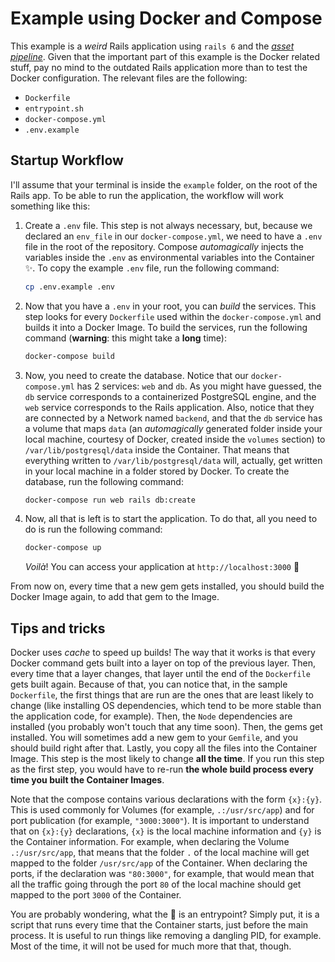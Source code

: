 # Example using Docker and Compose

This example is a _weird_ Rails application using `rails 6` and the [_asset pipeline_](https://guides.rubyonrails.org/asset_pipeline.html). Given that the important part of this example is the Docker related stuff, pay no mind to the outdated Rails application more than to test the Docker configuration. The relevant files are the following:

- `Dockerfile`
- `entrypoint.sh`
- `docker-compose.yml`
- `.env.example`

## Startup Workflow

I'll assume that your terminal is inside the `example` folder, on the root of the Rails app. To be able to run the application, the workflow will work something like this:

1. Create a `.env` file. This step is not always necessary, but, because we declared an `env_file` in our `docker-compose.yml`, we need to have a `.env` file in the root of the repository. Compose _automagically_ injects the variables inside the `.env` as environmental variables into the Container ✨. To copy the example `.env` file, run the following command:

    ```bash
    cp .env.example .env
    ```

2. Now that you have a `.env` in your root, you can _build_ the services. This step looks for every `Dockerfile` used within the `docker-compose.yml` and builds it into a Docker Image. To build the services, run the following command (**warning**: this might take a **long** time):

    ```bash
    docker-compose build
    ```

3. Now, you need to create the database. Notice that our `docker-compose.yml` has 2 services: `web` and `db`. As you might have guessed, the `db` service corresponds to a containerized PostgreSQL engine, and the `web` service corresponds to the Rails application. Also, notice that they are connected by a Network named `backend`, and that the `db` service has a volume that maps `data` (an _automagically_ generated folder inside your local machine, courtesy of Docker, created inside the `volumes` section) to `/var/lib/postgresql/data` inside the Container. That means that everything written to `/var/lib/postgresql/data` will, actually, get written in your local machine in a folder stored by Docker. To create the database, run the following command:

    ```bash
    docker-compose run web rails db:create
    ```

4. Now, all that is left is to start the application. To do that, all you need to do is run the following command:

    ```bash
    docker-compose up
    ```

    _Voilà_! You can access your application at `http://localhost:3000` 🐳

From now on, every time that a new gem gets installed, you should build the Docker Image again, to add that gem to the Image.

## Tips and tricks

Docker uses _cache_ to speed up builds! The way that it works is that every Docker command gets built into a layer on top of the previous layer. Then, every time that a layer changes, that layer until the end of the `Dockerfile` gets built again. Because of that, you can notice that, in the sample `Dockerfile`, the first things that are run are the ones that are least likely to change (like installing OS dependencies, which tend to be more stable than the application code, for example). Then, the `Node` dependencies are installed (you probably won't touch that any time soon). Then, the gems get installed. You will sometimes add a new gem to your `Gemfile`, and you should build right after that. Lastly, you copy all the files into the Container Image. This step is the most likely to change **all the time**. If you run this step as the first step, you would have to re-run **the whole build process every time you built the Container Images**.

Note that the compose contains various declarations with the form `{x}:{y}`. This is used commonly for Volumes (for example, `.:/usr/src/app`) and for port publication (for example, `"3000:3000"`). It is important to understand that on `{x}:{y}` declarations, `{x}` is the local machine information and `{y}` is the Container information. For example, when declaring the Volume `.:/usr/src/app`, that means that the folder `.` of the local machine will get mapped to the folder `/usr/src/app` of the Container. When declaring the ports, if the declaration was `"80:3000"`, for example, that would mean that all the traffic going through the port `80` of the local machine should get mapped to the port `3000` of the Container.

You are probably wondering, what the 🐳 is an entrypoint? Simply put, it is a script that runs every time that the Container starts, just before the main process. It is useful to run things like removing a dangling PID, for example. Most of the time, it will not be used for much more that that, though.
